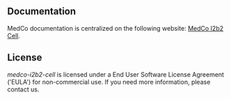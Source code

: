## Documentation
MedCo documentation is centralized on the following website: 
[MedCo I2b2 Cell](https://medco.epfl.ch/documentation/developer/components/medco-i2b2-cell.html).

## License
*medco-i2b2-cell* is licensed under a End User Software License Agreement ('EULA') for non-commercial use.
If you need more information, please contact us.
